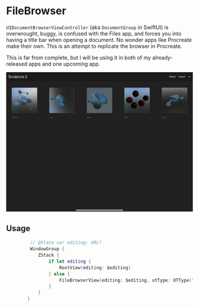 # FileBrowser

`UIDocumentBrowserViewController` (aka `DocumentGroup` in SwiftUI) is overwrought, buggy, is confused with the Files app, and forces you into having a title bar when opening a document. No wonder apps like Procreate make their own. This is an attempt to replicate the browser in Procreate.

This is far from complete, but I will be using it in both of my already-released apps and one upcoming app.

![Screenshot](screenshot.png)

## Usage

```swift
         // @State var editing: URL?
         WindowGroup {
            ZStack {
                if let editing {
                    RootView(editing: $editing)
                } else {
                    FileBrowserView(editing: $editing, utType: UTType("com.yourcompany.yourformat")!)
                }
            }
        }
```
